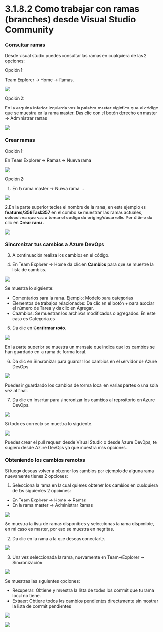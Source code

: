# 3.1.8.2 Como trabajar con ramas \(branches\) desde Visual Studio Community

### Consultar ramas

Desde visual studio puedes consultar las ramas en cualquiera de las 2 opciones:

Opción 1:

Team Explorer -&gt; Home -&gt; Ramas. 

![](../../../.gitbook/assets/image%20%28462%29.png)

Opción 2:

En la esquina inferior izquierda ves la palabra master siginfica que el código que se muestra en la rama master. Das clic con el botón derecho en master -&gt; Administrar ramas

![](../../../.gitbook/assets/imagen%20%2842%29.png)

### Crear ramas

Opción 1:

En Team Explorer -&gt; Ramas -&gt; Nueva rama

![](../../../.gitbook/assets/imagen%20%2844%29.png)

Opción 2:

1. En la rama master -&gt; Nueva rama ...

![](../../../.gitbook/assets/image%20%28463%29.png)

2.En la parte superior teclea el nombre de la rama, en este ejemplo es **features/356Task357** en el combo se muestran las ramas actuales, selecciona que vas a tomar el código de origing/desarrollo. Por último da clic en **Crear rama.** 

![](../../../.gitbook/assets/imagen%20%2825%29.png)

### Sincronizar tus cambios a Azure DevOps

3. A continuación realiza los cambios en el código.

4. En Team Explorer -&gt; Home da clic en **Cambios** para que se muestre la lista de cambios.

![](../../../.gitbook/assets/imagen%20%2834%29.png)

Se muestra lo siguiente:

* Comentarios para la rama. Ejemplo: Modelo para categorias
* Elementos de trabajos relacionados: Da clic en el botón + para asociar el número de Tarea y da clic en Agregar.
* Caambios: Se muestran los archivos modificados o agregados. En este caso es Categoria.cs

5. Da clic en **Confirmar todo.**

![](../../../.gitbook/assets/imagen%20%2833%29.png)

En la parte superior se muestra un mensaje que indica que los cambios se han guardado en la rama de forma local. 

6. Da clic en Sincronizar para guardar los cambios en el servidor de Azure DevOps

![](../../../.gitbook/assets/image%20%28458%29.png)

Puedes ir guardando los cambios de forma local en varias partes o una sola vez al final.

7. Da clic en Insertar para sincronizar los cambios al repositorio en Azure DevOps.

![](../../../.gitbook/assets/imagen%20%2820%29.png)

Si todo es correcto se muestra lo siguiente.

![](../../../.gitbook/assets/imagen%20%2828%29.png)

Puedes crear el pull request desde Visual Studio o desde Azure DevOps, te sugiero desde Azure DevOps ya que muestra mas opciones.

### Obteniendo los cambios remotos

Si luego deseas volver a obtener los cambios por ejemplo de alguna rama nuevamente tienes 2 opciones:

1. Selecciona la rama en la cual quieres obtener los cambios en cualquiera de las siguientes 2 opciones:

* En Team Explorer -&gt; Home -&gt; Ramas
* En la rama master -&gt; Administrar Ramas 

![](../../../.gitbook/assets/image%20%28464%29.png)

Se muestra la lista de ramas disponibles y seleccionas la rama disponible, en mi caso es master, por eso se muestra en negritas.

2. Da clic en la rama a la que deseas conectarte.

![](../../../.gitbook/assets/image%20%28467%29.png)

3. Una vez seleccionada la rama, nuevamente en Team-&gt;Explorer -&gt; Sincronización

![](../../../.gitbook/assets/imagen%20%2845%29.png)

Se muestras las siguientes opciones:

* Recuperar: Obtiene y muestra la lista de todos los commit que tu rama local no tiene. 
* Extraer: Obtiene todos los cambios pendientes directamente sin mostrar la lista de commit pendientes

![](../../../.gitbook/assets/imagen%20%2818%29.png)

![](../../../.gitbook/assets/imagen%20%2843%29.png)

